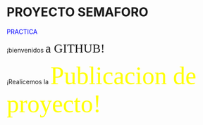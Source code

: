 # **PROYECTO SEMAFORO**         
<span style="color:blue"> PRACTICA </span>

 ¡bienvenidos <span style="font-family: Times New Roman; font-size:2em;"> a GITHUB!</span>
 
¡Realicemos la  <span style="font-family:Papyrus; font-size:4em;color:yellow;"> Publicacion de proyecto!</span>
